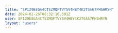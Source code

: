 ```yaml
---
title: "SP129E8GA4CTSZMQFTVY5V4HBY4K2T6A67PHSHRYN"
date: 2024-02-26T08:32:16.591Z
user: SP129E8GA4CTSZMQFTVY5V4HBY4K2T6A67PHSHRYN
layout: "users"
---
```

    